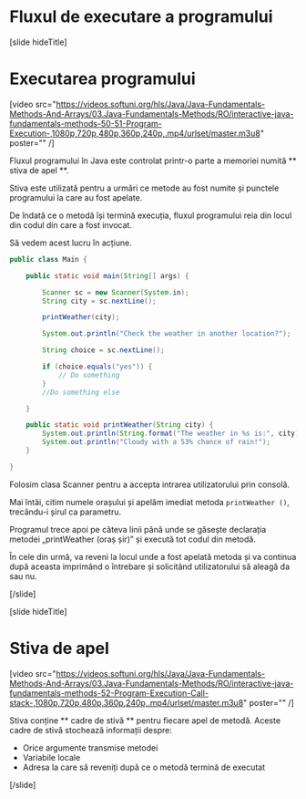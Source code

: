 # Fluxul de executare a programului

[slide hideTitle]

# Executarea programului

[video src="https://videos.softuni.org/hls/Java/Java-Fundamentals-Methods-And-Arrays/03.Java-Fundamentals-Methods/RO/interactive-java-fundamentals-methods-50-51-Program-Execution-,1080p,720p,480p,360p,240p,.mp4/urlset/master.m3u8" poster="" /]


Fluxul programului în Java este controlat printr-o parte a memoriei numită ** stiva de apel **.

Stiva este utilizată pentru a urmări ce metode au fost numite și punctele programului la care au fost apelate.

De îndată ce o metodă își termină execuția, fluxul programului reia din locul din codul din care a fost invocat.

Să vedem acest lucru în acțiune.

```java
public class Main {

    public static void main(String[] args) {

        Scanner sc = new Scanner(System.in);
        String city = sc.nextLine();

        printWeather(city);

        System.out.println("Check the weather in another location?");

        String choice = sc.nextLine();

        if (choice.equals("yes")) {
            // Do something
        }
        //Do something else

    }

    public static void printWeather(String city) {
        System.out.println(String.format("The weather in %s is:", city));
        System.out.println("Cloudy with a 53% chance of rain!");
    }

}
```

Folosim clasa Scanner pentru a accepta intrarea utilizatorului prin consolă.

Mai întâi, citim numele orașului și apelăm imediat metoda `printWeather ()`, trecându-i șirul ca parametru.

Programul trece apoi pe câteva linii până unde se găsește declarația metodei „printWeather (oraș șir)” și execută tot codul din metodă.

În cele din urmă, va reveni la locul unde a fost apelată metoda și va continua după aceasta imprimând o întrebare și solicitând utilizatorului să aleagă da sau nu.

[/slide]

[slide hideTitle]

# Stiva de apel

[video src="https://videos.softuni.org/hls/Java/Java-Fundamentals-Methods-And-Arrays/03.Java-Fundamentals-Methods/RO/interactive-java-fundamentals-methods-52-Program-Execution-Call-stack-,1080p,720p,480p,360p,240p,.mp4/urlset/master.m3u8" poster="" /]

Stiva conține ** cadre de stivă ** pentru fiecare apel de metodă. Aceste cadre de stivă stochează informații despre:

- Orice argumente transmise metodei
- Variabile locale
- Adresa la care să reveniți după ce o metodă termină de executat


[/slide]

